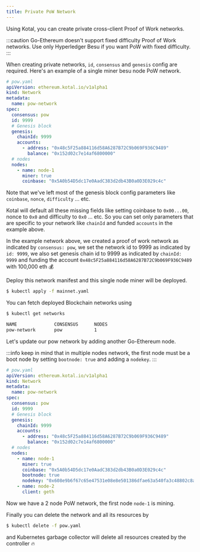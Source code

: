 ```yaml
---
title: Private PoW Network
---
```


Using Kotal, you can create private cross-client Proof of Work networks.

:::caution
Go-Ethereum doesn't support fixed difficulty Proof of Work networks. Use only Hyperledger Besu if you want PoW with fixed difficulty.
:::

When creating private networks, `id`, `consensus` and `genesis` config are required. Here's an example of a single miner besu node PoW network.

```yaml {7-14,18-19}
# pow.yaml
apiVersion: ethereum.kotal.io/v1alpha1
kind: Network
metadata:
  name: pow-network
spec:
  consensus: pow
  id: 9999
  # Genesis block
  genesis:
    chainId: 9999
    accounts:
      - address: "0x48c5F25a884116d58A6287B72C9b069F936C9489"
        balance: "0x152d02c7e14af6800000"
  # nodes
  nodes:
    - name: node-1
      miner: true
      coinbase: "0x5A0b54D5dc17e0AadC383d2db43B0a0D3E029c4c"
```

Note that we've left most of the genesis block config parameters like `coinbase`, `nonce`, `difficulty` ... etc. 

Kotal will default all these missing fields like setting coinbase to `0x00...00`, nonce to `0x0` and difficulty to `0x0` ... etc. So you can set only parameters that are specific to your network like `chainId` and funded `accounts` in the example above.

In the example network above, we created a proof of work network as indicated by `consensus: pow`, we set the network id to 9999 as indicated by `id: 9999`, we also set genesis chain id to 9999 as indicated by `chainId: 9999` and funding the account `0x48c5F25a884116d58A6287B72C9b069F936C9489` with 100,000 eth :moneybag:

Deploy this network manifest and this single node miner will be deployed.

```bash
$ kubectl apply -f mainnet.yaml
```

You can fetch deployed Blockchain networks using 

```bash
$ kubectl get networks

NAME              CONSENSUS      NODES
pow-network       pow            1
```

Let's update our pow network by adding another Go-Ethereum node.

:::info
keep in mind that in multiple nodes network, the first node must be a boot node by setting `bootnode: true` and adding a `nodekey`.
:::

```yaml {20-24}
# pow.yaml
apiVersion: ethereum.kotal.io/v1alpha1
kind: Network
metadata:
  name: pow-network
spec:
  consensus: pow
  id: 9999
  # Genesis block
  genesis:
    chainId: 9999
    accounts:
      - address: "0x48c5F25a884116d58A6287B72C9b069F936C9489"
        balance: "0x152d02c7e14af6800000"
  # nodes
  nodes:
    - name: node-1
      miner: true
      coinbase: "0x5A0b54D5dc17e0AadC383d2db43B0a0D3E029c4c"
      bootnode: true
      nodekey: "0x608e9b6f67c65e47531e08e8e501386dfae63a540fa3c48802c8aad854510b4e"
    - name: node-2
      client: geth
```

Now we have a 2 node PoW network, the first node `node-1` is mining.

Finally you can delete the network and all its resources by

```bash
$ kubectl delete -f pow.yaml
```

and Kubernetes garbage collector will delete all resources created by the controller :fire: